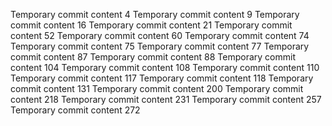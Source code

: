 Temporary commit content 4
Temporary commit content 9
Temporary commit content 16
Temporary commit content 21
Temporary commit content 52
Temporary commit content 60
Temporary commit content 74
Temporary commit content 75
Temporary commit content 77
Temporary commit content 87
Temporary commit content 88
Temporary commit content 104
Temporary commit content 108
Temporary commit content 110
Temporary commit content 117
Temporary commit content 118
Temporary commit content 131
Temporary commit content 200
Temporary commit content 218
Temporary commit content 231
Temporary commit content 257
Temporary commit content 272
